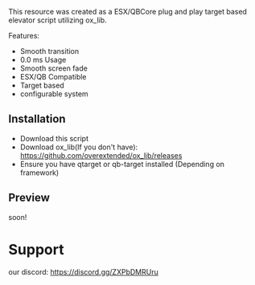 This resource was created as a ESX/QBCore plug and play target based elevator script utilizing ox_lib.

Features:
- Smooth transition
- 0.0 ms Usage
- Smooth screen fade
- ESX/QB Compatible
- Target based
- configurable system

## Installation

- Download this script
- Download ox_lib(If you don't have): https://github.com/overextended/ox_lib/releases
- Ensure you have qtarget or qb-target installed (Depending on framework)

## Preview
soon!

# Support
our discord: https://discord.gg/ZXPbDMRUru
